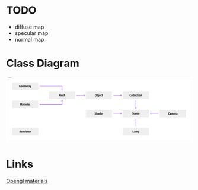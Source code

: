 # TODO
- diffuse map
- specular map
- normal map

# Class Diagram
<img title="class_diagram" alt="class_diagram" src="/resources/class_diagram.jpg">

# Links

[Opengl materials](http://devernay.free.fr/cours/opengl/materials.html)